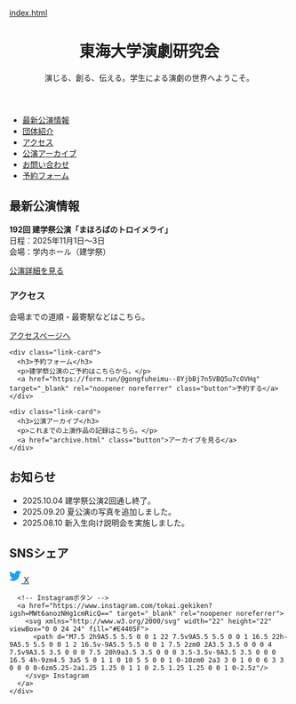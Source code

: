 [index.html](https://github.com/user-attachments/files/22863688/index.html)
<!DOCTYPE html>
<html lang="ja">
<head>
  <meta charset="UTF-8">
  <meta name="viewport" content="width=device-width, initial-scale=1.0">
  <title>東海大学演劇研究会 公式サイト</title>

  <!-- 🔍 SEO / SNS共有用メタ情報 -->
  <meta name="description" content="東海大学演劇研究会の公式サイト。最新公演情報・過去アーカイブ・予約フォームなどを掲載。">
  <meta property="og:title" content="東海大学演劇研究会 公式サイト">
  <meta property="og:description" content="最新公演『まほろばのトロイメライ』ほか活動情報を掲載。">
  <meta property="og:image" content="https://example.com/images/og-image.jpg">
  <meta property="og:type" content="website">
  <meta name="twitter:card" content="summary_large_image">

  <!-- favicon -->
  <link rel="icon" href="images/favicon.png" type="image/png">

  <!-- CSS -->
  <link rel="stylesheet" href="style.css">
</head>
<body>

  <!-- ✅ Heroセクション -->
  <header class="hero">
    <div class="hero-overlay">
      <h1>東海大学演劇研究会</h1>
      <p>演じる、創る、伝える。学生による演劇の世界へようこそ。</p>
    </div>
  </header>

  <!-- ✅ ナビゲーション -->
  <nav class="main-nav">
    <ul>
      <li><a href="event/2025/index_S.html">最新公演情報</a></li>
      <li><a href="about.html">団体紹介</a></li>
      <li><a href="access.html">アクセス</a></li>
      <li><a href="archive.html">公演アーカイブ</a></li>
      <li><a href="https://form.run/embed/@gongfuheimu--Y3pweS46koJuSBcKwMdl?embed=direct" rel="stylesheet">お問い合わせ</a></li>
      <li><a href="https://form.run/@gongfuheimu--8YjbBj7n5VBQ5u7cOVHq" target="_blank" rel="noopener noreferrer">予約フォーム</a></li>
    </ul>
  </nav>

  <!-- ✅ 最新公演案内 -->
  <section class="card">
    <h2>最新公演情報</h2>
    <p><strong>192回 建学祭公演「まほろばのトロイメライ」</strong><br>
      日程：2025年11月1日〜3日<br>
      会場：学内ホール（建学祭）</p>
    <a href="event/2025/index_S.html" class="button">公演詳細を見る</a>
  </section>

  <!-- ✅ クイックリンクセクション -->
  <section class="quick-links">
    <div class="link-card">
      <h3>アクセス</h3>
      <p>会場までの道順・最寄駅などはこちら。</p>
      <a href="access.html" class="button">アクセスページへ</a>
    </div>

    <div class="link-card">
      <h3>予約フォーム</h3>
      <p>建学祭公演のご予約はこちらから。</p>
      <a href="https://form.run/@gongfuheimu--8YjbBj7n5VBQ5u7cOVHq" target="_blank" rel="noopener noreferrer" class="button">予約する</a>
    </div>

    <div class="link-card">
      <h3>公演アーカイブ</h3>
      <p>これまでの上演作品の記録はこちら。</p>
      <a href="archive.html" class="button">アーカイブを見る</a>
    </div>
  </section>

  <!-- ✅ お知らせ -->
  <section class="news">
    <h2>お知らせ</h2>
    <ul>
      <li><time datetime="2025-10-04">2025.10.04</time> 建学祭公演2回通し終了。</li>
      <li><time datetime="2025-09-20">2025.09.20</time> 夏公演の写真を追加しました。</li>
      <li><time datetime="2025-08-10">2025.08.10</time> 新入生向け説明会を実施しました。</li>
    </ul>
  </section>

  <!-- SNSシェアボタンカード -->
  <section class="card">
    <h2>SNSシェア</h2>
    <div class="sns-share">
      <!-- Xボタン -->
      <a href="https://x.com/TokaiGekiken" target="_blank" rel="noopener noreferrer">
        <svg xmlns="http://www.w3.org/2000/svg" width="22" height="22" viewBox="0 0 24 24" fill="#1DA1F2">
          <path d="M23 3a10.9 10.9 0 0 1-3.14 1.53A4.48 4.48 0 0 0 22.4.36a9.05 9.05 0 0 1-2.88 1.1 4.52 4.52 0 0 0-7.72 4.13A12.85 12.85 0 0 1 1.64 1.13 4.5 4.5 0 0 0 3 7.72a4.48 4.48 0 0 1-2-.55v.06a4.52 4.52 0 0 0 3.63 4.43 4.5 4.5 0 0 1-2 .08 4.52 4.52 0 0 0 4.22 3.13 9.06 9.06 0 0 1-5.6 1.93A9.2 9.2 0 0 1 0 17.55 12.8 12.8 0 0 0 6.94 20c8.33 0 12.88-6.9 12.88-12.88 0-.2 0-.39-.01-.58A9.22 9.22 0 0 0 23 3z"/>
        </svg> X
      </a>

      <!-- Instagramボタン -->
      <a href="https://www.instagram.com/tokai.gekiken?igsh=MWt6anozNHg1cmRicQ==" target="_blank" rel="noopener noreferrer">
        <svg xmlns="http://www.w3.org/2000/svg" width="22" height="22" viewBox="0 0 24 24" fill="#E4405F">
          <path d="M7.5 2h9A5.5 5.5 0 0 1 22 7.5v9A5.5 5.5 0 0 1 16.5 22h-9A5.5 5.5 0 0 1 2 16.5v-9A5.5 5.5 0 0 1 7.5 2zm0 2A3.5 3.5 0 0 0 4 7.5v9A3.5 3.5 0 0 0 7.5 20h9a3.5 3.5 0 0 0 3.5-3.5v-9A3.5 3.5 0 0 0 16.5 4h-9zm4.5 3a5 5 0 1 1 0 10 5 5 0 0 1 0-10zm0 2a3 3 0 1 0 0 6 3 3 0 0 0 0-6zm5.25-2a1.25 1.25 0 1 1 0 2.5 1.25 1.25 0 0 1 0-2.5z"/>
        </svg> Instagram
      </a>
    </div>
  </section>


</body>
</html>
